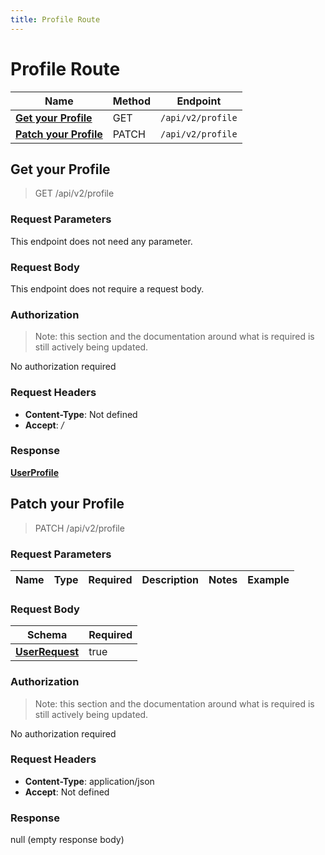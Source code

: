 ```yaml
---
title: Profile Route
---
```


# Profile Route




| Name | Method | Endpoint |
|------------- | ------------- | -------------|
| [**Get your Profile**](#getProfile) | GET | `/api/v2/profile` |
| [**Patch your Profile**](#updateProfile) | PATCH | `/api/v2/profile` |



## **Get your Profile**<a href="#getProfile"></a>

> GET /api/v2/profile


### Request Parameters
This endpoint does not need any parameter.


### Request Body
This endpoint does not require a request body.

### Authorization

> Note: this section and the documentation around what is required is still actively being updated.

No authorization required

### Request Headers

- **Content-Type**: Not defined
- **Accept**: */*

### Response

[**UserProfile**](./models/UserProfile.md)


## **Patch your Profile**<a href="#updateProfile"></a>

> PATCH /api/v2/profile


### Request Parameters


| Name | Type | Required | Description | Notes | Example |
| ---- | ---- | -------- | ----------- | --- |---|


### Request Body
| Schema | Required | 
| ------ | --- | 
| [**UserRequest**](./models/UserRequest) | true |


### Authorization

> Note: this section and the documentation around what is required is still actively being updated.

No authorization required

### Request Headers

- **Content-Type**: application/json
- **Accept**: Not defined

### Response

null (empty response body)

